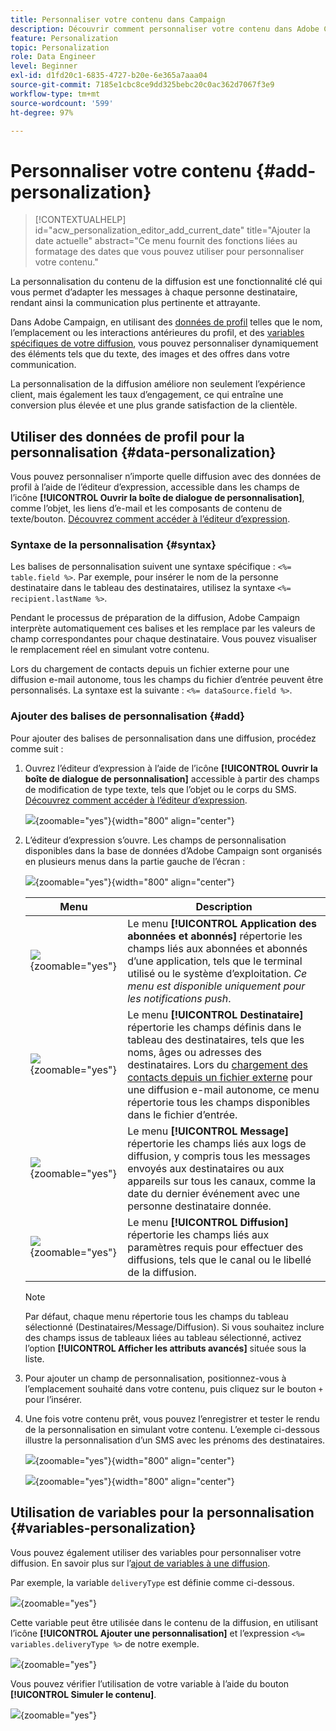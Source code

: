 ```yaml
---
title: Personnaliser votre contenu dans Campaign
description: Découvrir comment personnaliser votre contenu dans Adobe Campaign Web
feature: Personalization
topic: Personalization
role: Data Engineer
level: Beginner
exl-id: d1fd20c1-6835-4727-b20e-6e365a7aaa04
source-git-commit: 7185e1cbc8ce9dd325bebc20c0ac362d7067f3e9
workflow-type: tm+mt
source-wordcount: '599'
ht-degree: 97%

---
```



# Personnaliser votre contenu {#add-personalization}

>[!CONTEXTUALHELP]
>id="acw_personalization_editor_add_current_date"
>title="Ajouter la date actuelle"
>abstract="Ce menu fournit des fonctions liées au formatage des dates que vous pouvez utiliser pour personnaliser votre contenu."

La personnalisation du contenu de la diffusion est une fonctionnalité clé qui vous permet d’adapter les messages à chaque personne destinataire, rendant ainsi la communication plus pertinente et attrayante.

Dans Adobe Campaign, en utilisant des [données de profil](#data-personalization) telles que le nom, l’emplacement ou les interactions antérieures du profil, et des [variables spécifiques de votre diffusion](#variables-personalization), vous pouvez personnaliser dynamiquement des éléments tels que du texte, des images et des offres dans votre communication.

La personnalisation de la diffusion améliore non seulement l’expérience client, mais également les taux d’engagement, ce qui entraîne une conversion plus élevée et une plus grande satisfaction de la clientèle.

## Utiliser des données de profil pour la personnalisation {#data-personalization}

Vous pouvez personnaliser n’importe quelle diffusion avec des données de profil à l’aide de l’éditeur d’expression, accessible dans les champs de l’icône **[!UICONTROL Ouvrir la boîte de dialogue de personnalisation]**, comme l’objet, les liens d’e-mail et les composants de contenu de texte/bouton. [Découvrez comment accéder à l’éditeur d’expression](gs-personalization.md/#access).

### Syntaxe de la personnalisation {#syntax}

Les balises de personnalisation suivent une syntaxe spécifique : `<%= table.field %>`. Par exemple, pour insérer le nom de la personne destinataire dans le tableau des destinataires, utilisez la syntaxe `<%= recipient.lastName %>`.

Pendant le processus de préparation de la diffusion, Adobe Campaign interprète automatiquement ces balises et les remplace par les valeurs de champ correspondantes pour chaque destinataire. Vous pouvez visualiser le remplacement réel en simulant votre contenu.

Lors du chargement de contacts depuis un fichier externe pour une diffusion e-mail autonome, tous les champs du fichier d’entrée peuvent être personnalisés. La syntaxe est la suivante : `<%= dataSource.field %>`.

### Ajouter des balises de personnalisation {#add}

Pour ajouter des balises de personnalisation dans une diffusion, procédez comme suit :

1. Ouvrez l’éditeur d’expression à l’aide de l’icône **[!UICONTROL Ouvrir la boîte de dialogue de personnalisation]** accessible à partir des champs de modification de type texte, tels que l’objet ou le corps du SMS. [Découvrez comment accéder à l’éditeur d’expression](gs-personalization.md/#access).

   ![](assets/perso-access.png){zoomable="yes"}{width="800" align="center"}

1. L’éditeur d’expression s’ouvre. Les champs de personnalisation disponibles dans la base de données d’Adobe Campaign sont organisés en plusieurs menus dans la partie gauche de l’écran :

   ![](assets/perso-insert-field.png){zoomable="yes"}{width="800" align="center"}

   | Menu | Description |
   |-----|------------|
   | ![](assets/do-not-localize/perso-subscribers-menu.png){zoomable="yes"} | Le menu **[!UICONTROL Application des abonnées et abonnés]** répertorie les champs liés aux abonnées et abonnés d’une application, tels que le terminal utilisé ou le système d’exploitation. *Ce menu est disponible uniquement pour les notifications push*. |
   | ![](assets/do-not-localize/perso-recipients-menu.png){zoomable="yes"} | Le menu **[!UICONTROL Destinataire]** répertorie les champs définis dans le tableau des destinataires, tels que les noms, âges ou adresses des destinataires. Lors du [chargement des contacts depuis un fichier externe](../audience/file-audience.md) pour une diffusion e-mail autonome, ce menu répertorie tous les champs disponibles dans le fichier d’entrée. |
   | ![](assets/do-not-localize/perso-message-menu.png){zoomable="yes"} | Le menu **[!UICONTROL Message]** répertorie les champs liés aux logs de diffusion, y compris tous les messages envoyés aux destinataires ou aux appareils sur tous les canaux, comme la date du dernier événement avec une personne destinataire donnée. |
   | ![](assets/do-not-localize/perso-delivery-menu.png){zoomable="yes"} | Le menu **[!UICONTROL Diffusion]** répertorie les champs liés aux paramètres requis pour effectuer des diffusions, tels que le canal ou le libellé de la diffusion. |

   >[!NOTE]
   >
   >Par défaut, chaque menu répertorie tous les champs du tableau sélectionné (Destinataires/Message/Diffusion). Si vous souhaitez inclure des champs issus de tableaux liées au tableau sélectionné, activez l’option **[!UICONTROL Afficher les attributs avancés]** située sous la liste.

1. Pour ajouter un champ de personnalisation, positionnez-vous à l’emplacement souhaité dans votre contenu, puis cliquez sur le bouton `+` pour l’insérer.

1. Une fois votre contenu prêt, vous pouvez l’enregistrer et tester le rendu de la personnalisation en simulant votre contenu. L’exemple ci-dessous illustre la personnalisation d’un SMS avec les prénoms des destinataires.

   ![](assets/perso-preview1.png){zoomable="yes"}{width="800" align="center"}

   ![](assets/perso-preview2.png){zoomable="yes"}{width="800" align="center"}

## Utilisation de variables pour la personnalisation {#variables-personalization}

Vous pouvez également utiliser des variables pour personnaliser votre diffusion.
En savoir plus sur l’[ajout de variables à une diffusion](../advanced-settings/delivery-settings.md#variables-delivery).

Par exemple, la variable `deliveryType` est définie comme ci-dessous.

![](assets/variables-deliveryType.png){zoomable="yes"}

Cette variable peut être utilisée dans le contenu de la diffusion, en utilisant l’icône **[!UICONTROL Ajouter une personnalisation]** et l’expression `<%= variables.deliveryType %>` de notre exemple.

![](assets/variables-perso.png){zoomable="yes"}

Vous pouvez vérifier l’utilisation de votre variable à l’aide du bouton **[!UICONTROL Simuler le contenu]**.

![](assets/variables-simulate.png){zoomable="yes"}
